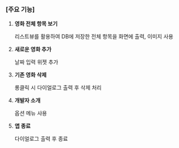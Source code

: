 ### **[주요 기능]**

1. **영화 전체 항목 보기**
    
    리스트뷰를 활용하여 DB에 저장한 전체 항목을 화면에 출력, 이미지 사용
    

1. **새로운 영화 추가**
    
    날짜 입력 위젯 추가
    

1. **기존 영화 삭제**
    
    롱클릭 시 다이얼로그 출력 후 삭제 처리
    

1. **개발자 소개**
    
    옵션 메뉴 샤용
    
1. **앱 종료**
    
    다이얼로그 출력 후 종료
